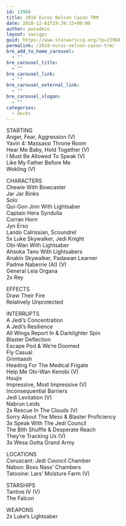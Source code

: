 ```yaml
---
id: 13968
title: 2018 Euros Nelson Cazon TRM
date: 2018-12-01T19:39:15+00:00
author: pwsadmin
layout: swccgpc
guid: https://www.starwarsccg.org/?p=13968
permalink: /2018-euros-nelson-cazon-trm/
bre_add_to_home_carousel:
  - ""
bre_carousel_title:
  - ""
bre_carousel_link:
  - ""
bre_carousel_external_link:
  - ""
bre_carousel_slogan:
  - ""
categories:
  - Decks
---
```

STARTING  
Anger, Fear, Aggression (V)  
Yavin 4: Massassi Throne Room  
Hear Me Baby, Hold Together (V)  
I Must Be Allowed To Speak (V)  
Like My Father Before Me  
Wokling (V)

CHARACTERS  
Chewie With Bowcaster  
Jar Jar Binks  
Solo  
Qui-Gon Jinn With Lightsaber  
Captain Hera Syndulla  
Corran Horn  
Jyn Erso  
Lando Calrissian, Scoundrel  
5x Luke Skywalker, Jedi Knight  
Obi-Wan With Lightsaber  
Ahsoka Tano With Lightsabers  
Anakin Skywalker, Padawan Learner  
Padme Naberrie (AI) (V)  
General Leia Organa  
2x Rey

EFFECTS  
Draw Their Fire  
Relatively Unprotected

INTERRUPTS  
A Jedi&#8217;s Concentration  
A Jedi&#8217;s Resilience  
All Wings Report In & Darklighter Spin  
Blaster Deflection  
Escape Pod & We&#8217;re Doomed  
Fly Casual  
Grimtaash  
Heading For The Medical Frigate  
Help Me Obi-Wan Kenobi (V)  
Houjix  
Impressive, Most Impressive (V)  
Inconsequential Barriers  
Jedi Levitation (V)  
Nabrun Leids  
2x Rescue In The Clouds (V)  
Sorry About The Mess & Blaster Proficiency  
3x Speak With The Jedi Council  
The Bith Shuffle & Desperate Reach  
They&#8217;re Tracking Us (V)  
3x Wesa Gotta Grand Army

LOCATIONS  
Coruscant: Jedi Council Chamber  
Naboo: Boss Nass&#8217; Chambers  
Tatooine: Lars&#8217; Moisture Farm (V)

STARSHIPS  
Tantive IV (V)  
The Falcon

WEAPONS  
2x Luke&#8217;s Lightsaber